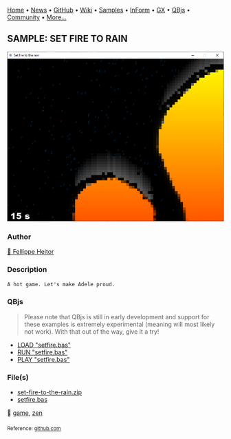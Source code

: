 [Home](https://qb64.com) • [News](../../news.md) • [GitHub](https://github.com/QB64Official/qb64) • [Wiki](wiki.md) • [Samples](../../samples.md) • [InForm](../../inform.md) • [GX](../../gx.md) • [QBjs](../../qbjs.md) • [Community](../../community.md) • [More...](../../more.md)

## SAMPLE: SET FIRE TO RAIN

![screenshot.png](img/screenshot.png)

### Author

[🐝 Fellippe Heitor](../fellippe-heitor.md) 

### Description

```text
A hot game. Let's make Adele proud.
```

### QBjs

> Please note that QBjs is still in early development and support for these examples is extremely experimental (meaning will most likely not work). With that out of the way, give it a try!

* [LOAD "setfire.bas"](https://qbjs.org/index.html?src=https://qb64.com/samples/set-fire-to-rain/src/setfire.bas)
* [RUN "setfire.bas"](https://qbjs.org/index.html?mode=auto&src=https://qb64.com/samples/set-fire-to-rain/src/setfire.bas)
* [PLAY "setfire.bas"](https://qbjs.org/index.html?mode=play&src=https://qb64.com/samples/set-fire-to-rain/src/setfire.bas)

### File(s)

* [set-fire-to-the-rain.zip](src/set-fire-to-the-rain.zip)
* [setfire.bas](src/setfire.bas)

🔗 [game](../game.md), [zen](../zen.md)


<sub>Reference: [github.com](https://github.com/FellippeHeitor/Set-fire-to-the-rain) </sub>
